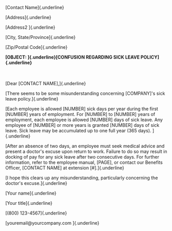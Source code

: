 [Contact Name]{.underline}

[Address]{.underline}

[Address2 ]{.underline}

[City, State/Province]{.underline}

[Zip/Postal Code]{.underline}

**[OBJECT: ]{.underline}[CONFUSION REGARDING SICK LEAVE
POLICY]{.underline}**

\
\
[Dear \[CONTACT NAME\],]{.underline}

[There seems to be some misunderstanding concerning \[COMPANY\]\'s sick
leave policy.]{.underline}

[Each employee is allowed \[NUMBER\] sick days per year during the first
\[NUMBER\] years of employment. For \[NUMBER\] to \[NUMBER\] years of
employment, each employee is allowed \[NUMBER\] days of sick leave. Any
employee of \[NUMBER\] or more years is granted \[NUMBER\] days of sick
leave. Sick leave may be accumulated up to one full year (365 days).
]{.underline}

[After an absence of two days, an employee must seek medical advice and
present a doctor\'s excuse upon return to work. Failure to do so may
result in docking of pay for any sick leave after two consecutive days.
For further information, refer to the employee manual, \[PAGE\], or
contact our Benefits Officer, \[CONTACT NAME\] at extension
\[#\].]{.underline}

[I hope this clears up any misunderstanding, particularly concerning the
doctor\'s excuse.]{.underline}

[Your name]{.underline}

[Your title]{.underline}

[(800) 123-4567]{.underline}

[youremail\@yourcompany.com ]{.underline}
